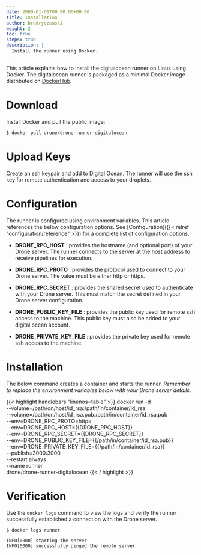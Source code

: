```yaml
---
date: 2000-01-01T00:00:00+00:00
title: Installation
author: bradrydzewski
weight: 2
toc: true
steps: true
description: |
  Install the runner using Docker.
---
```


This article explains how to install the digitalocean runner on Linux using Docker. The digitalocean runner is packaged as a minimal Docker image distributed on [DockerHub](https://hub.docker.com/r/drone/drone-runner-digitalocean).

# Download

Install Docker and pull the public image:

```
$ docker pull drone/drone-runner-digitalocean
```

# Upload Keys

Create an ssh keypair and add to Digital Ocean. The runner will use the ssh key for remote authentication and access to your droplets.

# Configuration

The runner is configured using environment variables. This article references the below configuration options. See [Configuration]({{< relref "configuration/reference" >}}) for a complete list of configuration options.

* __DRONE_RPC_HOST__
  : provides the hostname (and optional port) of your Drone server. The runner connects to the server at the host address to receive pipelines for execution.

* __DRONE_RPC_PROTO__
  : provides the protocol used to connect to your Drone server. The value must be either http or https.

* __DRONE_RPC_SECRET__
  : provides the shared secret used to authenticate with your Drone server. This must match the secret defined in your Drone server configuration.

* __DRONE_PUBLIC_KEY_FILE__
  : provides the public key used for remote ssh access to the machine. This public key must also be added to your digital ocean account.

* __DRONE_PRIVATE_KEY_FILE__
  : provides the private key used for remote ssh access to the machine.

# Installation

The below command creates a container and starts the runner. _Remember to replace the environment variables below with your Drone server details._

{{< highlight handlebars "linenos=table" >}}
docker run -d \
  --volume=/path/on/host/id_rsa:/path/in/container/id_rsa \
  --volume=/path/on/host/id_rsa.pub:/path/in/container/id_rsa.pub \
  --env=DRONE_RPC_PROTO=https \
  --env=DRONE_RPC_HOST={{DRONE_RPC_HOST}} \
  --env=DRONE_RPC_SECRET={{DRONE_RPC_SECRET}} \
  --env=DRONE_PUBLIC_KEY_FILE={{/path/in/container/id_rsa.pub}} \
  --env=DRONE_PRIVATE_KEY_FILE={{/path/in/container/id_rsa}} \
  --publish=3000:3000 \
  --restart always \
  --name runner \
  drone/drone-runner-digitalocean
{{< / highlight >}}

# Verification

Use the `docker logs` command to view the logs and verify the runner successfully established a connection with the Drone server.

```
$ docker logs runner

INFO[0000] starting the server
INFO[0000] successfully pinged the remote server 
```
